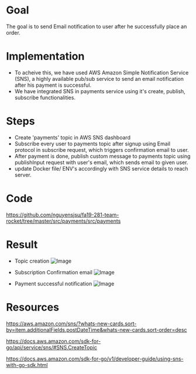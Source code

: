 # Goal
The goal is to send Email notification to user after he successfully place an order.

# Implementation
- To acheive this, we have used AWS Amazon Simple Notification Service (SNS), a highly available pub/sub service to send an email notification 
after his payment is successful.
- We have integrated SNS in payments service using it's create, publish, subscribe functionalities.

# Steps
- Create 'payments' topic in AWS SNS dashboard
- Subscribe every user to payments topic after signup using Email protocol in subscribe request, which triggers confirmation email to user.
- After payment is done, publish custom message to payments topic using publishInput request with user's email, which sends email to given user.
- update Docker file/ ENV's accordingly with SNS service details to reach server.

# Code

https://github.com/nguyensjsu/fa19-281-team-rocket/tree/master/src/payments/src/payments

# Result

- Topic creation
![Image](https://github.com/nguyensjsu/fa19-281-team-rocket/blob/master/extra_credit/SNS/screenshots/payments_topic.png)

- Subscription Confirmation email
![Image](https://github.com/nguyensjsu/fa19-281-team-rocket/blob/master/extra_credit/SNS/screenshots/subscribe_confirmation.png)

- Payment successful notification 
![Image](https://github.com/nguyensjsu/fa19-281-team-rocket/blob/master/extra_credit/SNS/screenshots/payment_success.png)

# Resources

https://aws.amazon.com/sns/?whats-new-cards.sort-by=item.additionalFields.postDateTime&whats-new-cards.sort-order=desc

https://docs.aws.amazon.com/sdk-for-go/api/service/sns/#SNS.CreateTopic

https://docs.aws.amazon.com/sdk-for-go/v1/developer-guide/using-sns-with-go-sdk.html

